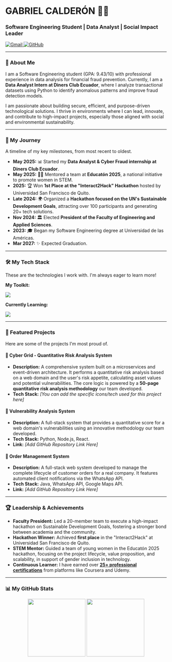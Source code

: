 # GABRIEL CALDERÓN 👨‍💻
### Software Engineering Student | Data Analyst | Social Impact Leader

<p align="left">
  <a href="mailto:gabriel1302cm@gmail.com" target="_blank">
    <img src="https://img.shields.io/badge/Gmail-D14836?style=for-the-badge&logo=gmail&logoColor=white" alt="Gmail"/>
  </a>
  <a href="https://github.com/G4B0CM" target="_blank">
    <img src="https://img.shields.io/badge/GitHub-100000?style=for-the-badge&logo=github&logoColor=white" alt="GitHub"/>
  </a>
</p>

---

### 👋 About Me

I am a Software Engineering student (GPA: 9.43/10) with professional experience in data analysis for financial fraud prevention. Currently, I am a **Data Analyst Intern at Diners Club Ecuador**, where I analyze transactional datasets using Python to identify anomalous patterns and improve fraud detection models.

I am passionate about building secure, efficient, and purpose-driven technological solutions. I thrive in environments where I can lead, innovate, and contribute to high-impact projects, especially those aligned with social and environmental sustainability.

---

### 🚀 My Journey

A timeline of my key milestones, from most recent to oldest.

* **May 2025:** 📊 Started my **Data Analyst & Cyber Fraud internship at Diners Club Ecuador**.
* **May 2025:** 👩‍🏫 Mentored a team at **Educatón 2025**, a national initiative to promote women in STEM.
* **2025:** 🏆 Won **1st Place at the "Interact2Hack" Hackathon** hosted by Universidad San Francisco de Quito.
* **Late 2024:** 🌍 Organized a **Hackathon focused on the UN's Sustainable Development Goals**, attracting over 100 participants and generating 20+ tech solutions.
* **Nov 2024:** 🏛️ Elected **President of the Faculty of Engineering and Applied Sciences**.
* **2023:** 🎓 Began my Software Engineering degree at Universidad de las Américas.
* **Mar 2027:** ✨ Expected Graduation.

---

### 🛠️ My Tech Stack

These are the technologies I work with. I'm always eager to learn more!

**My Toolkit:**
<p align="left">
  <a href="https://skillicons.dev">
    <img src="https://skillicons.dev/icons?i=python,java,javascript,cs,c,fastapi,spring,nodejs,html,css,postgres,react" />
  </a>
</p>

**Currently Learning:**
<p align="left">
  <a href="https://skillicons.dev">
    <img src="https://skillicons.dev/icons?i=go,rust" />
  </a>
</p>

---

### 🌟 Featured Projects

Here are some of the projects I'm most proud of.

#### 🥇 Cyber Grid - Quantitative Risk Analysis System
* **Description:** A comprehensive system built on a microservices and event-driven architecture. It performs a quantitative risk analysis based on a web domain and the user's risk appetite, calculating asset values and potential vulnerabilities. The core logic is powered by a **50-page quantitative risk analysis methodology** our team developed.
* **Tech Stack:** *[You can add the specific icons/tech used for this project here]*

#### 🥈 Vulnerability Analysis System
* **Description:** A full-stack system that provides a quantitative score for a web domain's vulnerabilities using an innovative methodology our team developed.
* **Tech Stack:** Python, Node.js, React.
* **Link:** *[Add GitHub Repository Link Here]*

#### 🥉 Order Management System
* **Description:** A full-stack web system developed to manage the complete lifecycle of customer orders for a real company. It features automated client notifications via the WhatsApp API.
* **Tech Stack:** Java, WhatsApp API, Google Maps API.
* **Link:** *[Add GitHub Repository Link Here]*

---

### 🏆 Leadership & Achievements

* **Faculty President:** Led a 20-member team to execute a high-impact hackathon on Sustainable Development Goals, fostering a stronger bond between academia and the community.
* **Hackathon Winner:** Achieved **first place** in the "Interact2Hack" at Universidad San Francisco de Quito.
* **STEM Mentor:** Guided a team of young women in the Educatón 2025 hackathon, focusing on the project lifecycle, value proposition, and scalability, in support of gender inclusion in technology.
* **Continuous Learner:** I have earned over **[25+ professional certifications](https://drive.google.com/drive/folders/1Jz6BeVvQRxF56KxRJ4avgl22H--s7sdf?usp=sharing)** from platforms like Coursera and Udemy.

---

### 📊 My GitHub Stats

<p align="center">
  <img height="180em" src="https://github-readme-stats.vercel.app/api?username=G4B0CM&show_icons=true&theme=dracula&include_all_commits=true&count_private=true"/>
  <img height="180em" src="https://github-readme-stats.vercel.app/api/top-langs/?username=G4B0CM&layout=compact&langs_count=8&theme=dracula"/>
</p>
